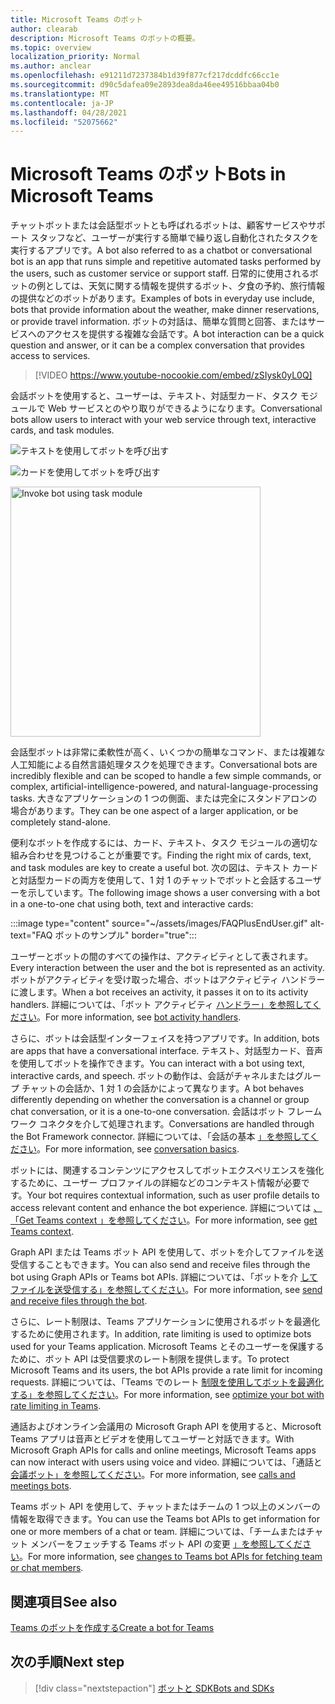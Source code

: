 ```yaml
---
title: Microsoft Teams のボット
author: clearab
description: Microsoft Teams のボットの概要。
ms.topic: overview
localization_priority: Normal
ms.author: anclear
ms.openlocfilehash: e91211d7237384b1d39f877cf217dcddfc66cc1e
ms.sourcegitcommit: d90c5dafea09e2893dea8da46ee49516bbaa04b0
ms.translationtype: MT
ms.contentlocale: ja-JP
ms.lasthandoff: 04/28/2021
ms.locfileid: "52075662"
---
```

# <a name="bots-in-microsoft-teams"></a><span data-ttu-id="6d413-103">Microsoft Teams のボット</span><span class="sxs-lookup"><span data-stu-id="6d413-103">Bots in Microsoft Teams</span></span>

<span data-ttu-id="6d413-104">チャットボットまたは会話型ボットとも呼ばれるボットは、顧客サービスやサポート スタッフなど、ユーザーが実行する簡単で繰り返し自動化されたタスクを実行するアプリです。</span><span class="sxs-lookup"><span data-stu-id="6d413-104">A bot also referred to as a chatbot or conversational bot is an app that runs simple and repetitive automated tasks performed by the users, such as customer service or support staff.</span></span> <span data-ttu-id="6d413-105">日常的に使用されるボットの例としては、天気に関する情報を提供するボット、夕食の予約、旅行情報の提供などのボットがあります。</span><span class="sxs-lookup"><span data-stu-id="6d413-105">Examples of bots in everyday use include, bots that provide information about the weather, make dinner reservations, or provide travel information.</span></span> <span data-ttu-id="6d413-106">ボットの対話は、簡単な質問と回答、またはサービスへのアクセスを提供する複雑な会話です。</span><span class="sxs-lookup"><span data-stu-id="6d413-106">A bot interaction can be a quick question and answer, or it can be a complex conversation that provides access to services.</span></span>

> [!VIDEO https://www.youtube-nocookie.com/embed/zSIysk0yL0Q]

<span data-ttu-id="6d413-107">会話ボットを使用すると、ユーザーは、テキスト、対話型カード、タスク モジュールで Web サービスとのやり取りができるようになります。</span><span class="sxs-lookup"><span data-stu-id="6d413-107">Conversational bots allow users to interact with your web service through text, interactive cards, and task modules.</span></span>

![テキストを使用してボットを呼び出す](~/assets/images/invokebotwithtext.png)

![カードを使用してボットを呼び出す](~/assets/images/invokebotwithcard.png)

<img src="~/assets/images/task-module-example.png" alt="Invoke bot using task module" width="400"/>

<span data-ttu-id="6d413-110">会話型ボットは非常に柔軟性が高く、いくつかの簡単なコマンド、または複雑な人工知能による自然言語処理タスクを処理できます。</span><span class="sxs-lookup"><span data-stu-id="6d413-110">Conversational bots are incredibly flexible and can be scoped to handle a few simple commands, or complex, artificial-intelligence-powered, and natural-language-processing tasks.</span></span> <span data-ttu-id="6d413-111">大きなアプリケーションの 1 つの側面、または完全にスタンドアロンの場合があります。</span><span class="sxs-lookup"><span data-stu-id="6d413-111">They can be one aspect of a larger application, or be completely stand-alone.</span></span>

<span data-ttu-id="6d413-112">便利なボットを作成するには、カード、テキスト、タスク モジュールの適切な組み合わせを見つけることが重要です。</span><span class="sxs-lookup"><span data-stu-id="6d413-112">Finding the right mix of cards, text, and task modules are key to create a useful bot.</span></span> <span data-ttu-id="6d413-113">次の図は、テキスト カードと対話型カードの両方を使用して、1 対 1 のチャットでボットと会話するユーザーを示しています。</span><span class="sxs-lookup"><span data-stu-id="6d413-113">The following image shows a user conversing with a bot in a one-to-one chat using both, text and interactive cards:</span></span>

:::image type="content" source="~/assets/images/FAQPlusEndUser.gif" alt-text="FAQ ボットのサンプル" border="true":::

<span data-ttu-id="6d413-115">ユーザーとボットの間のすべての操作は、アクティビティとして表されます。</span><span class="sxs-lookup"><span data-stu-id="6d413-115">Every interaction between the user and the bot is represented as an activity.</span></span> <span data-ttu-id="6d413-116">ボットがアクティビティを受け取った場合、ボットはアクティビティ ハンドラーに渡します。</span><span class="sxs-lookup"><span data-stu-id="6d413-116">When a bot receives an activity, it passes it on to its activity handlers.</span></span> <span data-ttu-id="6d413-117">詳細については、「ボット アクティビティ [ハンドラー」を参照してください](~/bots/bot-basics.md)。</span><span class="sxs-lookup"><span data-stu-id="6d413-117">For more information, see [bot activity handlers](~/bots/bot-basics.md).</span></span> 

<span data-ttu-id="6d413-118">さらに、ボットは会話型インターフェイスを持つアプリです。</span><span class="sxs-lookup"><span data-stu-id="6d413-118">In addition, bots are apps that have a conversational interface.</span></span> <span data-ttu-id="6d413-119">テキスト、対話型カード、音声を使用してボットを操作できます。</span><span class="sxs-lookup"><span data-stu-id="6d413-119">You can interact with a bot using text, interactive cards, and speech.</span></span> <span data-ttu-id="6d413-120">ボットの動作は、会話がチャネルまたはグループ チャットの会話か、1 対 1 の会話かによって異なります。</span><span class="sxs-lookup"><span data-stu-id="6d413-120">A bot behaves differently depending on whether the conversation is a channel or group chat conversation, or it is a one-to-one conversation.</span></span> <span data-ttu-id="6d413-121">会話はボット フレームワーク コネクタを介して処理されます。</span><span class="sxs-lookup"><span data-stu-id="6d413-121">Conversations are handled through the Bot Framework connector.</span></span> <span data-ttu-id="6d413-122">詳細については、「会話の基本 [」を参照してください](~/bots/how-to/conversations/conversation-basics.md)。</span><span class="sxs-lookup"><span data-stu-id="6d413-122">For more information, see [conversation basics](~/bots/how-to/conversations/conversation-basics.md).</span></span>

<span data-ttu-id="6d413-123">ボットには、関連するコンテンツにアクセスしてボットエクスペリエンスを強化するために、ユーザー プロファイルの詳細などのコンテキスト情報が必要です。</span><span class="sxs-lookup"><span data-stu-id="6d413-123">Your bot requires contextual information, such as user profile details to access relevant content and enhance the bot experience.</span></span> <span data-ttu-id="6d413-124">詳細については [、「Get Teams context 」を参照してください](~/bots/how-to/get-teams-context.md)。</span><span class="sxs-lookup"><span data-stu-id="6d413-124">For more information, see [get Teams context](~/bots/how-to/get-teams-context.md).</span></span> 

<span data-ttu-id="6d413-125">Graph API または Teams ボット API を使用して、ボットを介してファイルを送受信することもできます。</span><span class="sxs-lookup"><span data-stu-id="6d413-125">You can also send and receive files through the bot using Graph APIs or Teams bot APIs.</span></span> <span data-ttu-id="6d413-126">詳細については、「ボットを介 [してファイルを送受信する」を参照してください](~/bots/how-to/bots-filesv4.md)。</span><span class="sxs-lookup"><span data-stu-id="6d413-126">For more information, see [send and receive files through the bot](~/bots/how-to/bots-filesv4.md).</span></span>

<span data-ttu-id="6d413-127">さらに、レート制限は、Teams アプリケーションに使用されるボットを最適化するために使用されます。</span><span class="sxs-lookup"><span data-stu-id="6d413-127">In addition, rate limiting is used to optimize bots used for your Teams application.</span></span> <span data-ttu-id="6d413-128">Microsoft Teams とそのユーザーを保護するために、ボット API は受信要求のレート制限を提供します。</span><span class="sxs-lookup"><span data-stu-id="6d413-128">To protect Microsoft Teams and its users, the bot APIs provide a rate limit for incoming requests.</span></span> <span data-ttu-id="6d413-129">詳細については、「Teams でのレート [制限を使用してボットを最適化する」を参照してください](~/bots/how-to/rate-limit.md)。</span><span class="sxs-lookup"><span data-stu-id="6d413-129">For more information, see [optimize your bot with rate limiting in Teams](~/bots/how-to/rate-limit.md).</span></span>

<span data-ttu-id="6d413-130">通話およびオンライン会議用の Microsoft Graph API を使用すると、Microsoft Teams アプリは音声とビデオを使用してユーザーと対話できます。</span><span class="sxs-lookup"><span data-stu-id="6d413-130">With Microsoft Graph APIs for calls and online meetings, Microsoft Teams apps can now interact with users using voice and video.</span></span> <span data-ttu-id="6d413-131">詳細については、「通話と [会議ボット」を参照してください](~/bots/calls-and-meetings/calls-meetings-bots-overview.md)。</span><span class="sxs-lookup"><span data-stu-id="6d413-131">For more information, see [calls and meetings bots](~/bots/calls-and-meetings/calls-meetings-bots-overview.md).</span></span> 

<span data-ttu-id="6d413-132">Teams ボット API を使用して、チャットまたはチームの 1 つ以上のメンバーの情報を取得できます。</span><span class="sxs-lookup"><span data-stu-id="6d413-132">You can use the Teams bot APIs to get information for one or more members of a chat or team.</span></span> <span data-ttu-id="6d413-133">詳細については、「チームまたはチャット メンバーをフェッチする Teams ボット API の変更 [」を参照してください](~/resources/team-chat-member-api-changes.md)。</span><span class="sxs-lookup"><span data-stu-id="6d413-133">For more information, see [changes to Teams bot APIs for fetching team or chat members](~/resources/team-chat-member-api-changes.md).</span></span>

## <a name="see-also"></a><span data-ttu-id="6d413-134">関連項目</span><span class="sxs-lookup"><span data-stu-id="6d413-134">See also</span></span>

[<span data-ttu-id="6d413-135">Teams のボットを作成する</span><span class="sxs-lookup"><span data-stu-id="6d413-135">Create a bot for Teams</span></span>](~/bots/how-to/create-a-bot-for-teams.md)

## <a name="next-step"></a><span data-ttu-id="6d413-136">次の手順</span><span class="sxs-lookup"><span data-stu-id="6d413-136">Next step</span></span>

> [!div class="nextstepaction"]
> [<span data-ttu-id="6d413-137">ボットと SDK</span><span class="sxs-lookup"><span data-stu-id="6d413-137">Bots and SDKs</span></span>](~/bots/bot-features.md)
